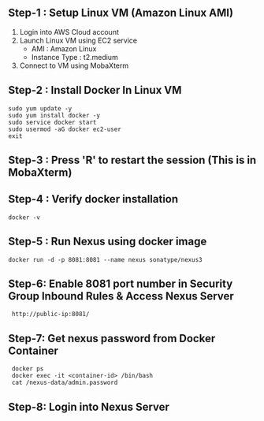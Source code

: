 
## Step-1 : Setup Linux VM (Amazon Linux AMI)

1) Login into AWS Cloud account
2) Launch Linux VM using EC2 service   
     - AMI : Amazon Linux
     - Instance Type : t2.medium       
4) Connect to VM using MobaXterm

## Step-2 : Install Docker In Linux VM

```
sudo yum update -y 
sudo yum install docker -y
sudo service docker start
sudo usermod -aG docker ec2-user
exit
```
## Step-3 : Press 'R' to restart the session (This is in MobaXterm)

## Step-4 :  Verify docker installation
```
docker -v
```
## Step-5 : Run Nexus using docker image
```
docker run -d -p 8081:8081 --name nexus sonatype/nexus3
```

## Step-6: Enable 8081 port number in Security Group Inbound Rules & Access Nexus Server
```
 http://public-ip:8081/
```
## Step-7: Get nexus password from Docker Container
```
 docker ps
 docker exec -it <container-id> /bin/bash
 cat /nexus-data/admin.password 
```
## Step-8: Login into Nexus Server

